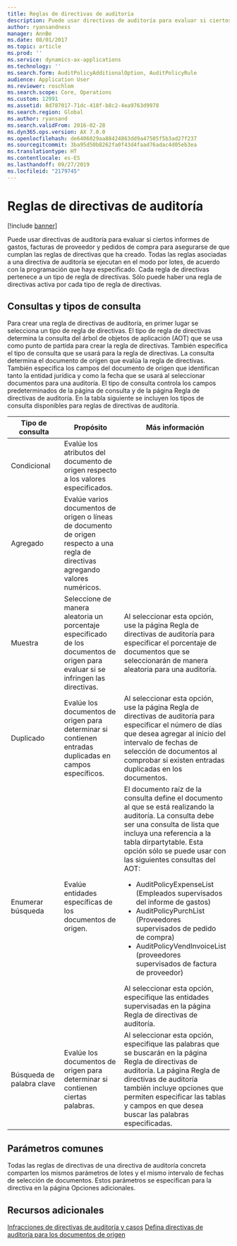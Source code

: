 ```yaml
---
title: Reglas de directivas de auditoría
description: Puede usar directivas de auditoría para evaluar si ciertos informes de gastos, facturas de proveedor y pedidos de compra para asegurarse de que cumplan las reglas de directivas que ha creado. Todas las reglas asociadas a una directiva de auditoría se ejecutan en el modo por lotes, de acuerdo con la programación que haya especificado.  Cada regla de directivas pertenece a un tipo de regla de directivas. Sólo puede haber una regla de directivas activa por cada tipo de regla de directivas.
author: ryansandness
manager: AnnBe
ms.date: 08/01/2017
ms.topic: article
ms.prod: ''
ms.service: dynamics-ax-applications
ms.technology: ''
ms.search.form: AuditPolicyAdditionalOption, AuditPolicyRule
audience: Application User
ms.reviewer: roschlom
ms.search.scope: Core, Operations
ms.custom: 12991
ms.assetid: 8d787017-71dc-418f-b8c2-4ea9763d9978
ms.search.region: Global
ms.author: ryansand
ms.search.validFrom: 2016-02-28
ms.dyn365.ops.version: AX 7.0.0
ms.openlocfilehash: de6406029aa88424863dd9a47505f5b3ad27f237
ms.sourcegitcommit: 3ba95d50b8262fa0f43d4faad76adac4d05eb3ea
ms.translationtype: HT
ms.contentlocale: es-ES
ms.lasthandoff: 09/27/2019
ms.locfileid: "2179745"
---
```

# <a name="audit-policy-rules"></a>Reglas de directivas de auditoría

[!include [banner](../includes/banner.md)]

Puede usar directivas de auditoría para evaluar si ciertos informes de gastos, facturas de proveedor y pedidos de compra para asegurarse de que cumplan las reglas de directivas que ha creado. Todas las reglas asociadas a una directiva de auditoría se ejecutan en el modo por lotes, de acuerdo con la programación que haya especificado.  Cada regla de directivas pertenece a un tipo de regla de directivas. Sólo puede haber una regla de directivas activa por cada tipo de regla de directivas. 

<a name="queries-and-query-types"></a>Consultas y tipos de consulta
-----------------------

Para crear una regla de directivas de auditoría, en primer lugar se selecciona un tipo de regla de directivas. El tipo de regla de directivas determina la consulta del árbol de objetos de aplicación (AOT) que se usa como punto de partida para crear la regla de directivas. También especifica el tipo de consulta que se usará para la regla de directivas. La consulta determina el documento de origen que evalúa la regla de directivas. También especifica los campos del documento de origen que identifican tanto la entidad jurídica y como la fecha que se usará al seleccionar documentos para una auditoría. El tipo de consulta controla los campos predeterminados de la página de consulta y de la página Regla de directivas de auditoría. En la tabla siguiente se incluyen los tipos de consulta disponibles para reglas de directivas de auditoría.

<table>
<colgroup>
<col width="33%" />
<col width="33%" />
<col width="33%" />
</colgroup>
<thead>
<tr class="header">
<th>Tipo de consulta</th>
<th>Propósito</th>
<th>Más información</th>
</tr>
</thead>
<tbody>
<tr class="odd">
<td>Condicional</td>
<td>Evalúe los atributos del documento de origen respecto a los valores especificados.</td>
<td></td>
</tr>
<tr class="even">
<td>Agregado</td>
<td>Evalúe varios documentos de origen o líneas de documento de origen respecto a una regla de directivas agregando valores numéricos.</td>
<td></td>
</tr>
<tr class="odd">
<td>Muestra</td>
<td>Seleccione de manera aleatoria un porcentaje especificado de los documentos de origen para evaluar si se infringen las directivas.</td>
<td>Al seleccionar esta opción, use la página Regla de directivas de auditoría para especificar el porcentaje de documentos que se seleccionarán de manera aleatoria para una auditoría.</td>
</tr>
<tr class="even">
<td>Duplicado</td>
<td>Evalúe los documentos de origen para determinar si contienen entradas duplicadas en campos específicos.</td>
<td>Al seleccionar esta opción, use la página Regla de directivas de auditoría para especificar el número de días que desea agregar al inicio del intervalo de fechas de selección de documentos al comprobar si existen entradas duplicadas en los documentos.</td>
</tr>
<tr class="odd">
<td>Enumerar búsqueda</td>
<td>Evalúe entidades específicas de los documentos de origen.</td>
<td>El documento raíz de la consulta define el documento al que se está realizando la auditoría. La consulta debe ser una consulta de lista que incluya una referencia a la tabla dirpartytable. Esta opción sólo se puede usar con las siguientes consultas del AOT:
<ul>
<li><span class="ui">AuditPolicyExpenseList</span> (Empleados supervisados del informe de gastos)</li>
<li><span class="ui">AuditPolicyPurchList</span> (Proveedores supervisados de pedido de compra)</li>
<li><span class="ui">AuditPolicyVendInvoiceList</span> (proveedores supervisados de factura de proveedor)</li>
</ul>
Al seleccionar esta opción, especifique las entidades supervisadas en la página Regla de directivas de auditoría.</td>
</tr>
<tr class="even">
<td>Búsqueda de palabra clave</td>
<td>Evalúe los documentos de origen para determinar si contienen ciertas palabras.</td>
<td>Al seleccionar esta opción, especifique las palabras que se buscarán en la página Regla de directivas de auditoría. La página Regla de directivas de auditoría también incluye opciones que permiten especificar las tablas y campos en que desea buscar las palabras especificadas.</td>
</tr>
</tbody>
</table>

## <a name="common-parameters"></a>Parámetros comunes
Todas las reglas de directivas de una directiva de auditoría concreta comparten los mismos parámetros de lotes y el mismo intervalo de fechas de selección de documentos. Estos parámetros se especifican para la directiva en la página Opciones adicionales.



<a name="additional-resources"></a>Recursos adicionales
--------

[Infracciones de directivas de auditoría y casos](audit-policy-violations-cases.md)
[Defina directivas de auditoría para los documentos de origen](tasks/define-audit-policies-source-documents.md)


